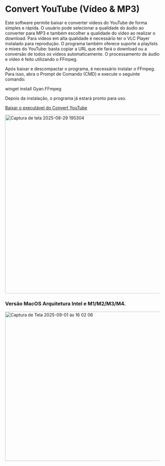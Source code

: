 # Convert YouTube (Vídeo & MP3)

Este software permite baixar e converter vídeos do YouTube de forma simples e rápida. O usuário pode selecionar a qualidade do áudio ao converter para MP3 e também escolher a qualidade do vídeo ao realizar o download. Para vídeos em alta qualidade é necessário ter o VLC Player instalado para reprodução. O programa também oferece suporte a playlists e mixes do YouTube: basta copiar a URL que ele fará o download ou a conversão de todos os vídeos automaticamente. O processamento de áudio e vídeo é feito utilizando o FFmpeg.

Após baixar e descompactar o programa, é necessário instalar o FFmpeg. Para isso, abra o Prompt de Comando (CMD) e execute o seguinte comando:

winget install Gyan.FFmpeg

Depois da instalação, o programa já estará pronto para uso.

[Baixar o executável do Convert YouTube](https://raw.githubusercontent.com/anderaguiar/YOUTUBE-TO-MP3/main/YouTubeMP3.exe)


<img width="602" height="582" alt="Captura de tela 2025-08-29 195304" src="https://github.com/user-attachments/assets/6cff0338-cd4e-4e84-9108-0bce5277a701" />


### Versão MacOS Arquitetura Intel e M1/M2/M3/M4.


<img width="608" height="486" alt="Captura de Tela 2025-09-01 às 16 02 06" src="https://github.com/user-attachments/assets/497ebec2-dc7d-4d65-9aec-fd5ebdb7e559" />

